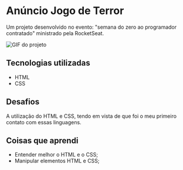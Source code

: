 # Anúncio Jogo de Terror
Um projeto desenvolvido no evento: "semana do zero ao programador contratado" ministrado pela RocketSeat.

<img src="/src/imagens/endless nightmare.gif" alt="GIF do projeto">

## Tecnologias utilizadas

- HTML
- CSS

## Desafios

A utilização do HTML e CSS, tendo em vista de que foi o meu primeiro contato com essas linguagens.

## Coisas que aprendi

- Entender melhor o HTML e o CSS;
- Manipular elementos HTML e CSS;



